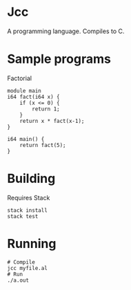 # Jcc

A programming language. Compiles to C.

# Sample programs

Factorial
```
module main
i64 fact(i64 x) {
    if (x <= 0) {
        return 1;
    }
    return x * fact(x-1);
}

i64 main() {
    return fact(5);
}
```


# Building

Requires Stack

```
stack install
stack test
```

# Running
```
# Compile
jcc myfile.al
# Run
./a.out
```
